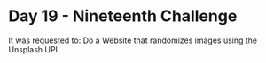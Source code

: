 # Day 19 - Nineteenth Challenge

It was requested to: Do a Website that randomizes images using the Unsplash UPI.
